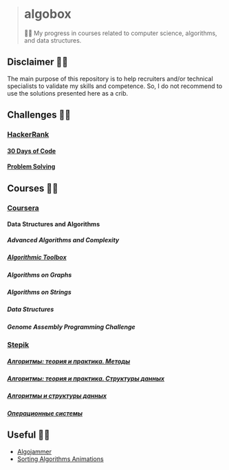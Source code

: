 > # algobox
>
> 👨‍💻 My progress in courses related to computer science, algorithms, and data structures.

## Disclaimer 🙅‍♂️

The main purpose of this repository is to help recruiters and/or technical specialists to validate my skills
and competence. So, I do not recommend to use the solutions presented here as a crib.

## Challenges 🧗‍♂️

### [HackerRank](https://www.hackerrank.com/kamilsk)

#### [30 Days of Code](hackerrank/30-days-of-code)

#### [Problem Solving](hackerrank/algorithms)

## Courses 👨‍🏫

### [Coursera](https://www.coursera.org/user/ac851392243e4a64c5a04b6bfe2b97cc)

#### Data Structures and Algorithms

##### Advanced Algorithms and Complexity

##### [Algorithmic Toolbox](coursera/algorithmic-toolbox)

##### Algorithms on Graphs

##### Algorithms on Strings

##### Data Structures

##### Genome Assembly Programming Challenge

### [Stepik](https://stepik.org/users/17586168)

##### [Алгоритмы: теория и практика. Методы](stepik/course-217)

##### [Алгоритмы: теория и практика. Структуры данных](stepik/course-1547)

##### [Алгоритмы и структуры данных](stepik/course-156)

##### [Операционные системы](stepik/course-1780)

## Useful 💁‍♂️

- [Algojammer](https://github.com/ChrisKnott/Algojammer)
- [Sorting Algorithms Animations](https://www.toptal.com/developers/sorting-algorithms)
